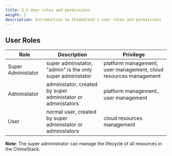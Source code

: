 ```yaml
---
title: 3.2 User roles and permissions
weight: 2
description: Introduction to ChimeStack's user roles and permissions
---
```


## User Roles

| Role                | Description      | Privilege |
|---------------------|------------------------------------|------|
| Super Administator  | super administator, "admin" is the only super administator | platform management, user management, cloud resources management |
| Administator        | administator, created by super administator or administators | platform management、user management |
| User                | normal user, created by super administator or administators  | cloud resources management |

**Note**: The super administrator can manage the lifecycle of all resources in the ChimeStack. 